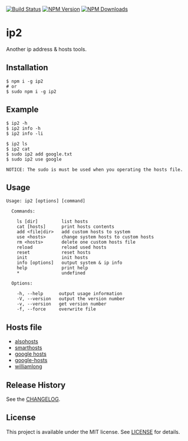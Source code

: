 [![Build Status](https://api.travis-ci.org/markzhan/ip2.svg)](http://travis-ci.org/markzhan/ip2)
[![NPM Version](http://img.shields.io/npm/v/ip2.svg?style=flat)](https://www.npmjs.org/package/ip2)
[![NPM Downloads](https://img.shields.io/npm/dm/ip2.svg?style=flat)](https://www.npmjs.org/package/ip2)

# ip2

Another ip address & hosts tools.

## Installation
```
$ npm i -g ip2
# or
$ sudo npm i -g ip2
```

## Example
```
$ ip2 -h
$ ip2 info -h
$ ip2 info -li

$ ip2 ls
$ ip2 cat
$ sudo ip2 add google.txt
$ sudo ip2 use google

NOTICE: The sudo is must be used when you operating the hosts file.
```

## Usage
```
Usage: ip2 [options] [command]

  Commands:

    ls [dir]         list hosts
    cat [hosts]      print hosts contents
    add <file|dir>   add custom hosts to system
    use <hosts>      change system hosts to custom hosts
    rm <hosts>       delete one custom hosts file
    reload           reload used hosts
    reset            reset hosts
    init             init hosts
    info [options]   output system & ip info
    help             print help
    *                undefined

  Options:

    -h, --help      output usage information
    -V, --version   output the version number
    -v, --version   get version number
    -f, --force     overwrite file
```

## Hosts file

* [alsohosts](https://github.com/alsotang/alsohosts)
* [smarthosts](https://code.google.com/p/smarthosts/)
* [google hosts](http://code.google.com/p/googlehosts/)
* [google-hosts](https://github.com/txthinking/google-hosts)
* [williamlong](http://www.williamlong.info/archives/3983.html)

## Release History
See the [CHANGELOG](CHANGELOG.md).

## License

This project is available under the MIT license. See [LICENSE](LICENSE) for details.
